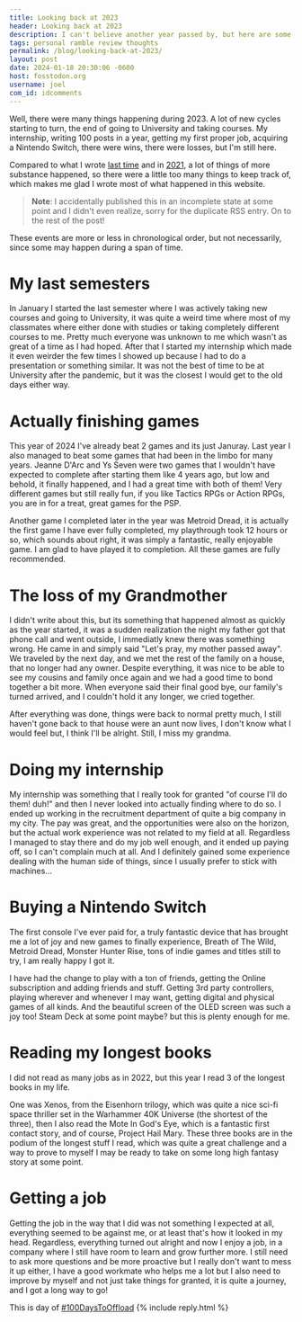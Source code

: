 ```yaml
---
title: Looking back at 2023
header: Looking back at 2023
description: I can't believe another year passed by, but here are some of the things that happened last year, which brought up a lot of changes in my life.
tags: personal ramble review thoughts
permalink: /blog/looking-back-at-2023/
layout: post
date: 2024-01-18 20:30:06 -0600
host: fosstodon.org
username: joel
com_id: idcomments
---
```

Well, there were many things happening during 2023. A lot of new cycles starting to turn, the end of going to University and taking courses. My internship, writing 100 posts in a year, getting my first proper job, acquiring a Nintendo Switch, there were wins, there were losses, but I'm still here.

Compared to what I wrote [last time](/blog/looking-back-at-2022/) and in [2021](/blog/looking-back-at-2021/), a lot of things of more substance happened, so there were a little too many things to keep track of, which makes me glad I wrote most of what happened in this website.

> **Note**: I accidentally published this in an incomplete state at some point and I didn't even realize, sorry for the duplicate RSS entry. On to the rest of the post!

These events are more or less in chronological order, but not necessarily, since some may happen during a span of time.

# My last semesters

In January I started the last semester where I was actively taking new courses and going to University, it was quite a weird time where most of my classmates where either done with studies or taking completely different courses to me. Pretty much everyone was unknown to me which wasn't as great of a time as I had hoped. After that I started my internship which made it even weirder the few times I showed up because I had to do a presentation or something similar. It was not the best of time to be at University after the pandemic, but it was the closest I would get to the old days either way.

# Actually finishing games

This year of 2024 I've already beat 2 games and its just Januray. Last year I also managed to beat some games that had been in the limbo for many years. Jeanne D'Arc and Ys Seven were two games that I wouldn't have expected to complete after starting them like 4 years ago, but low and behold, it finally happened, and I had a great time with both of them! Very different games but still really fun, if you like Tactics RPGs or Action RPGs, you are in for a treat, great games for the PSP.

Another game I completed later in the year was Metroid Dread, it is actually the first game I have ever fully completed, my playthrough took 12 hours or so, which sounds about right, it was simply a fantastic, really enjoyable game. I am glad to have played it to completion. All these games are fully recommended.

# The loss of my Grandmother

I didn't write about this, but its something that happened almost as quickly as the year started, it was a sudden realization the night my father got that phone call and went outside, I immediatly knew there was something wrong. He came in and simply said "Let's pray, my mother passed away". We traveled by the next day, and we met the rest of the family on a house, that no longer had any owner. Despite everything, it was nice to be able to see my cousins and family once again and we had a good time to bond together a bit more. When everyone said their final good bye, our family's turned arrived, and I couldn't hold it any longer, we cried together.

After everything was done, things were back to normal pretty much, I still haven't gone back to that house were an aunt now lives, I don't know what I would feel but, I think I'll be alright. Still, I miss my grandma.

# Doing my internship

My internship was something that I really took for granted "of course I'll do them! duh!" and then I never looked into actually finding where to do so. I ended up working in the recruitment department of quite a big company in my city. The pay was great, and the opportunities were also on the horizon, but the actual work experience was not related to my field at all. Regardless I managed to stay there and do my job well enough, and it ended up paying off, so I can't complain much at all. And I definitely gained some experience dealing with the human side of things, since I usually prefer to stick with machines...

# Buying a Nintendo Switch

The first console I've ever paid for, a truly fantastic device that has brought me a lot of joy and new games to finally experience, Breath of The Wild, Metroid Dread, Monster Hunter Rise, tons of indie games and titles still to try, I am really happy I got it.

I have had the change to play with a ton of friends, getting the Online subscription and adding friends and stuff. Getting 3rd party controllers, playing wherever and whenever I may want, getting digital and physical games of all kinds. And the beautiful screen of the OLED screen was such a joy too! Steam Deck at some point maybe? but this is plenty enough for me.

# Reading my longest books

I did not read as many jobs as in 2022, but this year I read 3 of the longest books in my life.

One was Xenos, from the Eisenhorn trilogy, which was quite a nice sci-fi space thriller set in the Warhammer 40K Universe (the shortest of the three), then I also read the Mote In God's Eye, which is a fantastic first contact story, and of course, Project Hail Mary. These three books are in the podium of the longest stuff I read, which was quite a great challenge and a way to prove to myself I may be ready to take on some long high fantasy story at some point.

# Getting a job

Getting the job in the way that I did was not something I expected at all, everything seemed to be against me, or at least that's how it looked in my head. Regardless, everything turned out alright and now I enjoy a job, in a company where I still have room to learn and grow further more. I still need to ask more questions and be more proactive but I really don't want to mess it up either, I have a good workmate who helps me a lot but I also need to improve by myself and not just take things for granted, it is quite a journey, and I got a long way to go!










This is day of [#100DaysToOffload](https://100daystooffload.com)
{% include reply.html %}
